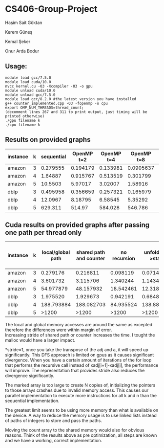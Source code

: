 # CS406-Group-Project

Haşim Sait Göktan

Kerem Güneş

Kemal Şeker

Onur Arda Bodur

## Usage:
    module load gcc/7.5.0
    module load cuda/10.0
    nvcc kernel.cu -O3 -Xcompiler -O3 -o gpu
    module unload cuda/10.0
    module unload gcc/7.5.0
    module load gcc/8.2.0 #the latest version you have installed
    g++ counter_implemented.cpp -O3 -fopenmp -o cpu
	export OMP_NUM_THREADS=thread_count;
	(decomment lines 267 and 311 to print output, just timing will be printed otherwise)
    ./gpu filename k
    ./cpu filename k
    
    
## Results on provided graphs
| instance    | k | sequential | OpenMP t=2 | OpenMP t=4 | OpenMP t=8 | OpenMP t=16 | Cuda        |
| ----------- | - | ---------- | ---------- | ---------- | ---------- | ----------- | ----------- |
| amazon      | 3 |  0.279555  |  0.194179  |  0.133981  |  0.0905637 |  0.0699001  |  1.09738    |
| amazon      | 4 |  1.64887   |  0.915767  |  0.513519  |  0.301799  |  0.173176   |  6.85345    |
| amazon      | 5 |  10.5503   |  5.97017   |  3.02007   |  1.58916   |  0.838295   |  57.700562  |
| dblp        | 3 |  0.495958  |  0.356659  |  0.257321  |  0.165979  |  0.109911   |  2.025606   |
| dblp        | 4 |  12.0967   |  8.18795   |  6.58545   |  5.35292   |  4.64312    |  191.320938 |        
| dblp        | 5 |  629.311   |  514.97    |  584.028   |  546.786   |  482.425    |  >1200      |

## Cuda results on provided graphs after passing one path per thread only
| instance    | k |  local/global path |  shared path and counter |no recursion| unfold and >start | multiple counters then reduce |
| ----------- | - | ------------------ | ------------------------ | ---------- | ----------------- | ----------------------------- |
| amazon      | 3 |  0.279176          |  0.216811                |  0.098119  |  0.071492         |
| amazon      | 4 |  3.601732          |  3.115706                |  1.340244  |  1.143491         |
| amazon      | 5 |  54.977879         |  48.157932               |  18.542461 |  12.318878        |
| dblp        | 3 |  1.975520          |  1.929673                |  0.942191  |  0.684884         |
| dblp        | 4 |  188.793884        |  188.082703              |  84.935524 |  138.882248       |
| dblp        | 5 |  >1200             |  >1200                   |  >1200     |  >1200            |

The local and global memory accesses are around the same as excepted therefore the differences were within margin of error.<br>
Increasing stride of shared path or counter increases the time. I tought the malloc would have a larger impact.

*stride=1, once you take the transpose of the adj and a, it will speed up significantly. This DFS approach is limited on gpus as it causes significant divergence. When you have a certain amount of iterations of the for loop that performs the recursive call instead of xadj[i+1]-xadj[i], the performance will improve. The representation that provides stride also reduces the divergence significantly.

The marked array is too large to create N copies of, initializing the pointers to those arrays crashes due to invalid memory access. This causes our parallel implementation to execute more instructions for all k and n than the sequential implementation.

The greatest limit seems to be using more memory than what is available on the device. A way to reduce the memory usage is to use linked lists instead of paths of integers to store and pass the paths.

Moving the count array to the shared memory would also for obvious reasons. Think of the results above as pre optimization, all steps are known and we have a working, correct implementation.
